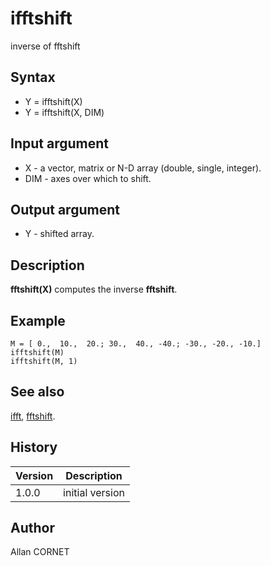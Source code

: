 

# ifftshift

inverse of fftshift

## Syntax

- Y = ifftshift(X)
- Y = ifftshift(X, DIM)

## Input argument

 - X - a vector, matrix or N-D array (double, single, integer).
 - DIM - axes over which to shift.

## Output argument

 - Y - shifted array.

## Description


  <p><b>fftshift(X)</b> computes the inverse <b>fftshift</b>.</p>


## Example

```Nelson
M = [ 0.,  10.,  20.; 30.,  40., -40.; -30., -20., -10.]
ifftshift(M)
ifftshift(M, 1)
```

## See also

[ifft](ifft.md), [fftshift](fftshift.md).
## History

|Version|Description|
|------|------|
|1.0.0|initial version|


## Author

Allan CORNET



